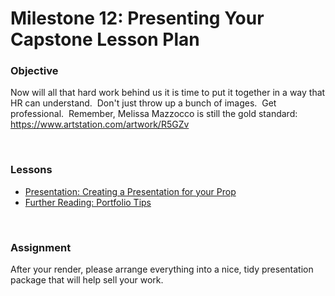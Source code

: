 # Milestone 12: Presenting Your Capstone Lesson Plan

<h3><span>Objective</span></h3>
<p><span>Now will all that hard work behind us it is time to put it together in a way that HR can understand.&nbsp; Don't just throw up a bunch of images.&nbsp; Get professional.&nbsp; Remember, Melissa Mazzocco is still the gold standard: <a class="inline_disabled" href="https://www.artstation.com/artwork/R5GZv" target="_blank">https://www.artstation.com/artwork/R5GZv</a></span></p>
<p>&nbsp;</p>
<h3><span>Lessons</span></h3>
<ul>
<li><a title="Presentation: Creating a Presentation for your Prop" href="https://vertexschool.instructure.com/courses/204/pages/presentation-creating-a-presentation-for-your-prop" data-api-endpoint="https://vertexschool.instructure.com/api/v1/courses/204/pages/presentation-creating-a-presentation-for-your-prop" data-api-returntype="Page">Presentation: Creating a Presentation for your Prop</a></li>
<li><a title="Further Reading: Portfolio Tips" href="https://vertexschool.instructure.com/courses/204/pages/further-reading-portfolio-tips" data-api-endpoint="https://vertexschool.instructure.com/api/v1/courses/204/pages/further-reading-portfolio-tips" data-api-returntype="Page">Further Reading: Portfolio Tips</a></li>
</ul>
<p>&nbsp;</p>
<h3><span>Assignment</span></h3>
<p>After your render, please arrange everything into a nice, tidy presentation package that will help sell your work.&nbsp;</p>
<p>&nbsp;</p>